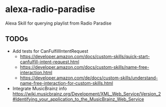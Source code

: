 # alexa-radio-paradise
Alexa Skill for querying playlist from Radio Paradise

## TODOs
- Add tests for CanFulfillIntentRequest
  * https://developer.amazon.com/docs/custom-skills/quick-start-canfulfill-intent-request.html
  * https://developer.amazon.com/docs/custom-skills/name-free-interaction.html
  * https://developer.amazon.com/de/docs/custom-skills/understand-name-free-interaction-for-custom-skills.html
- Integrate MusicBrainz info https://wiki.musicbrainz.org/Development/XML_Web_Service/Version_2#Identifying_your_application_to_the_MusicBrainz_Web_Service
